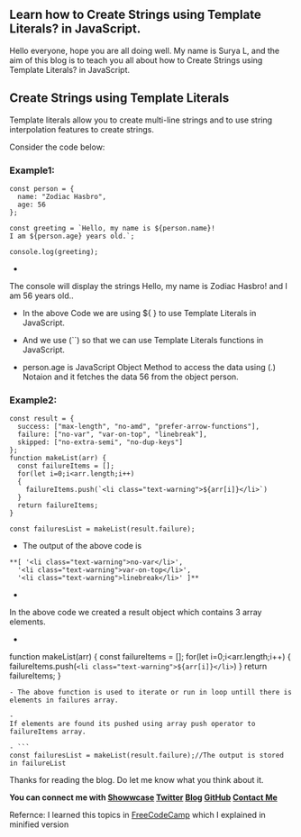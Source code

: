 ## Learn how to Create Strings using Template Literals? in JavaScript.

Hello everyone, hope you are all doing well. My name is Surya L, and the aim of this blog is to teach you all about how to Create Strings using Template Literals? in JavaScript.
## Create Strings using Template Literals
Template literals allow you to create multi-line strings and to use string interpolation features to create strings.

Consider the code below:
### Example1:
```
const person = {
  name: "Zodiac Hasbro",
  age: 56
};

const greeting = `Hello, my name is ${person.name}!
I am ${person.age} years old.`;

console.log(greeting);
```

- 
The console will display the strings Hello, my name is Zodiac Hasbro! and I am 56 years old..

- In the above Code we are using ${ } to use Template Literals in JavaScript.
- And we use (``) so that we can use Template Literals functions in JavaScript.

- person.age is JavaScript Object Method to access the data using (.) Notaion and it fetches the data 56 from the object person.

### Example2:
```
const result = {
  success: ["max-length", "no-amd", "prefer-arrow-functions"],
  failure: ["no-var", "var-on-top", "linebreak"],
  skipped: ["no-extra-semi", "no-dup-keys"]
};
function makeList(arr) {
  const failureItems = [];
  for(let i=0;i<arr.length;i++)
  {
    failureItems.push(`<li class="text-warning">${arr[i]}</li>`)
  }
  return failureItems;
}

const failuresList = makeList(result.failure);
```

- The output of the above code is
```
**[ '<li class="text-warning">no-var</li>',
  '<li class="text-warning">var-on-top</li>',
  '<li class="text-warning">linebreak</li>' ]**
```

- 
In the above code we created a result object which contains 3 array elements.

- ```
function makeList(arr) {
  const failureItems = [];
  for(let i=0;i<arr.length;i++)
  {
    failureItems.push(`<li class="text-warning">${arr[i]}</li>`)
  }
  return failureItems;
}
```
- The above function is used to iterate or run in loop untill there is elements in failures array.

- 
If elements are found its pushed using array push operator to failureItems array.

- ```
const failuresList = makeList(result.failure);//The output is stored in failureList
```
Thanks for reading the blog. Do let me know what you think about it.

**You can connect me with <a href="https://www.showwcase.com/suryal8991">Showwcase</a>
<a href="https://twitter.com/SURYA_L1998">Twitter</a>
<a href="https://blog.surya-l.com/">Blog</a>
<a href="https://github.com/Surya8991">GitHub</a>
<a href="mailto:contact@surya-l.com">Contact Me</a>**

Refernce: I learned this topics in [FreeCodeCamp](https://www.freecodecamp.org/learn/) which I explained in minified version